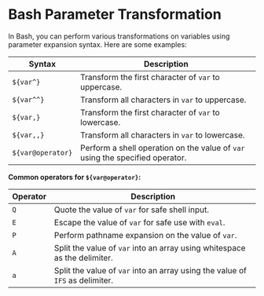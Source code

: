 # Bash Parameter Transformation

In Bash, you can perform various transformations on variables using parameter expansion syntax. Here are some examples:

| Syntax                | Description                                                                 |
|-----------------------|-----------------------------------------------------------------------------|
| `${var^}`             | Transform the first character of `var` to uppercase.                        |
| `${var^^}`            | Transform all characters in `var` to uppercase.                             |
| `${var,}`             | Transform the first character of `var` to lowercase.                        |
| `${var,,}`            | Transform all characters in `var` to lowercase.                             |
| `${var@operator}`     | Perform a shell operation on the value of `var` using the specified operator.|

**Common operators for `${var@operator}`:**

| Operator | Description                                                                 |
|----------|-----------------------------------------------------------------------------|
| `Q`      | Quote the value of `var` for safe shell input.                              |
| `E`      | Escape the value of `var` for safe use with `eval`.                         |
| `P`      | Perform pathname expansion on the value of `var`.                           |
| `A`      | Split the value of `var` into an array using whitespace as the delimiter.   |
| `a`      | Split the value of `var` into an array using the value of `IFS` as delimiter.|
